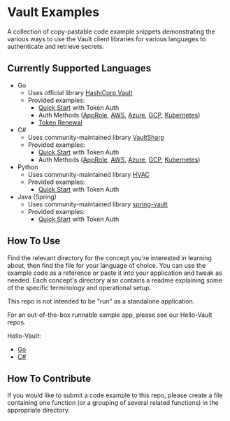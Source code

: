 # Vault Examples

A collection of copy-pastable code example snippets demonstrating the various
ways to use the Vault client libraries for various languages to authenticate and
retrieve secrets.

## Currently Supported Languages

- Go
  - Uses official library
    [HashiCorp Vault](https://pkg.go.dev/github.com/hashicorp/vault/api)
  - Provided examples:
    - [Quick Start](examples/_quick-start/go/example.go) with Token Auth
    - Auth Methods ([AppRole](examples/auth-methods/approle/go/example.go),
      [AWS](examples/auth-methods/aws/go/example.go),
      [Azure](examples/auth-methods/azure/go/example.go),
      [GCP](examples/auth-methods/gcp/go/example.go),
      [Kubernetes](examples/auth-methods/kubernetes/go/example.go))
    - [Token Renewal](examples/token-renewal/go/example.go)
- C#
  - Uses community-maintained library
    [VaultSharp](https://github.com/rajanadar/VaultSharp)
  - Provided examples:
    - [Quick Start](examples/_quick-start/dotnet/Example.cs) with Token Auth
    - Auth Methods ([AppRole](examples/auth-methods/approle/dotnet/Example.cs),
      [AWS](examples/auth-methods/aws/dotnet/Example.cs),
      [Azure](examples/auth-methods/azure/dotnet/Example.cs),
      [GCP](examples/auth-methods/gcp/dotnet/Example.cs),
      [Kubernetes](examples/auth-methods/kubernetes/dotnet/Example.cs))
- Python
  - Uses community-maintained library [HVAC](https://hvac.readthedocs.io/en/stable/overview.html)
  - Provided examples:
    - [Quick Start](examples/_quick-start/python/example.py) with Token Auth
- Java (Spring)
  - Uses community-maintained library [spring-vault](https://spring.io/projects/spring-vault)
  - Provided examples:
    - [Quick Start](examples/_quick-start/java/Example.java) with Token Auth

## How To Use

Find the relevant directory for the concept you're interested in learning about,
then find the file for your language of choice. You can use the example code as
a reference or paste it into your application and tweak as needed. Each
concept's directory also contains a readme explaining some of the specific
terminology and operational setup.

This repo is not intended to be "run" as a standalone application.

For an out-of-the-box runnable sample app, please see our Hello-Vault repos.

Hello-Vault:

- [Go](https://github.com/hashicorp/hello-vault-go)
- [C#](https://github.com/hashicorp/hello-vault-dotnet)

## How To Contribute

If you would like to submit a code example to this repo, please create a file
containing one function (or a grouping of several related functions) in the
appropriate directory.
